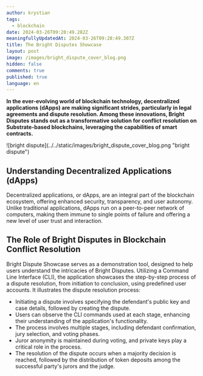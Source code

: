 ```yaml
---
author: krystian
tags:
  - blockchain
date: 2024-03-26T09:28:49.282Z
meaningfullyUpdatedAt: 2024-03-26T09:28:49.307Z
title: The Bright Disputes Showcase
layout: post
image: /images/bright_dispute_cover_blog.png
hidden: false
comments: true
published: true
language: en
---
```

**In the ever-evolving world of blockchain technology, decentralized applications (dApps) are making significant strides, particularly in legal agreements and dispute resolution. Among these innovations, Bright Disputes stands out as a transformative solution for conflict resolution on Substrate-based blockchains, leveraging the capabilities of smart contracts.**

<div className="image">![bright dispute](../../static/images/bright_dispute_cover_blog.png "bright dispute")</div>

## Understanding Decentralized Applications (dApps)

Decentralized applications, or dApps, are an integral part of the blockchain ecosystem, offering enhanced security, transparency, and user autonomy. Unlike traditional applications, dApps run on a peer-to-peer network of computers, making them immune to single points of failure and offering a new level of user trust and interaction.

## The Role of Bright Disputes in Blockchain Conflict Resolution

Bright Dispute Showcase serves as a demonstration tool, designed to help users understand the intricacies of Bright Disputes. Utilizing a Command Line Interface (CLI), the application showcases the step-by-step process of a dispute resolution, from initiation to conclusion, using predefined user accounts. It illustrates the dispute resolution process:
* Initiating a dispute involves specifying the defendant's public key and case details, followed by creating the dispute.
* Users can observe the CLI commands used at each stage, enhancing their understanding of the application's functionality.
* The process involves multiple stages, including defendant confirmation, jury selection, and voting phases.
* Juror anonymity is maintained during voting, and private keys play a critical role in the process.
* The resolution of the dispute occurs when a majority decision is reached, followed by the distribution of token deposits among the successful party's jurors and the judge.
